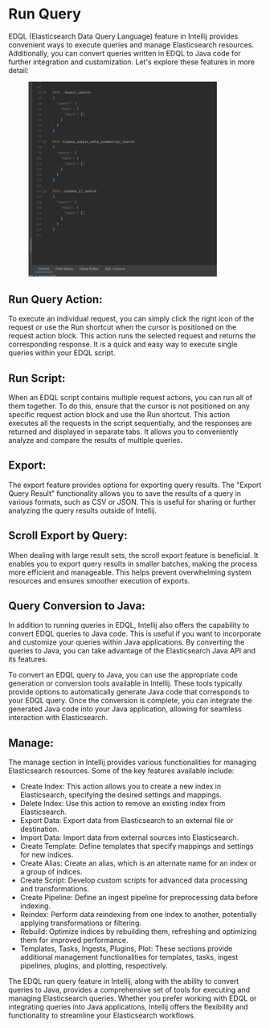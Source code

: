 # Run Query

EDQL (Elasticsearch Data Query Language) feature in Intellij provides convenient ways to execute queries and manage Elasticsearch resources. Additionally, you can convert queries written in EDQL to Java code for further integration and customization. Let's explore these features in more detail:

<figure><img src="../.gitbook/assets/image (10).png" alt="" width="375"><figcaption></figcaption></figure>

## Run Query Action:

To execute an individual request, you can simply click the right icon of the request or use the Run shortcut when the cursor is positioned on the request action block. This action runs the selected request and returns the corresponding response. It is a quick and easy way to execute single queries within your EDQL script.

## Run Script:

When an EDQL script contains multiple request actions, you can run all of them together. To do this, ensure that the cursor is not positioned on any specific request action block and use the Run shortcut. This action executes all the requests in the script sequentially, and the responses are returned and displayed in separate tabs. It allows you to conveniently analyze and compare the results of multiple queries.

## Export:

The export feature provides options for exporting query results. The "Export Query Result" functionality allows you to save the results of a query in various formats, such as CSV or JSON. This is useful for sharing or further analyzing the query results outside of Intellij.

## Scroll Export by Query:

When dealing with large result sets, the scroll export feature is beneficial. It enables you to export query results in smaller batches, making the process more efficient and manageable. This helps prevent overwhelming system resources and ensures smoother execution of exports.

## Query Conversion to Java:

In addition to running queries in EDQL, Intellij also offers the capability to convert EDQL queries to Java code. This is useful if you want to incorporate and customize your queries within Java applications. By converting the queries to Java, you can take advantage of the Elasticsearch Java API and its features.

To convert an EDQL query to Java, you can use the appropriate code generation or conversion tools available in Intellij. These tools typically provide options to automatically generate Java code that corresponds to your EDQL query. Once the conversion is complete, you can integrate the generated Java code into your Java application, allowing for seamless interaction with Elasticsearch.

## Manage:

The manage section in Intellij provides various functionalities for managing Elasticsearch resources. Some of the key features available include:

* Create Index: This action allows you to create a new index in Elasticsearch, specifying the desired settings and mappings.
* Delete Index: Use this action to remove an existing index from Elasticsearch.
* Export Data: Export data from Elasticsearch to an external file or destination.
* Import Data: Import data from external sources into Elasticsearch.
* Create Template: Define templates that specify mappings and settings for new indices.
* Create Alias: Create an alias, which is an alternate name for an index or a group of indices.
* Create Script: Develop custom scripts for advanced data processing and transformations.
* Create Pipeline: Define an ingest pipeline for preprocessing data before indexing.
* Reindex: Perform data reindexing from one index to another, potentially applying transformations or filtering.
* Rebuild: Optimize indices by rebuilding them, refreshing and optimizing them for improved performance.
* Templates, Tasks, Ingests, Plugins, Plot: These sections provide additional management functionalities for templates, tasks, ingest pipelines, plugins, and plotting, respectively.

The EDQL run query feature in Intellij, along with the ability to convert queries to Java, provides a comprehensive set of tools for executing and managing Elasticsearch queries. Whether you prefer working with EDQL or integrating queries into Java applications, Intellij offers the flexibility and functionality to streamline your Elasticsearch workflows.
